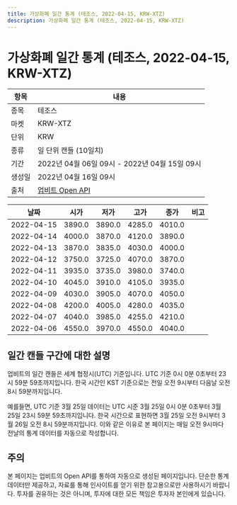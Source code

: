 ```yaml
---
title: 가상화폐 일간 통계 (테조스, 2022-04-15, KRW-XTZ)
description: 가상화폐 일간 통계 (테조스, 2022-04-15, KRW-XTZ)
---
```



가상화폐 일간 통계 (테조스, 2022-04-15, KRW-XTZ)
===

|항목|내용|
|--|--|
|종목|테조스|
|마켓|KRW-XTZ|
|단위|KRW|
|종류|일 단위 캔들 (10일치)|
|기간|2022년 04월 06일 09시 - 2022년 04월 15일 09시|
|생성일|2022년 04월 16일 09시|
|출처|[업비트 Open API](https://docs.upbit.com)|


|날짜|시가|저가|고가|종가|비고|
|--|--|--|--|--|--|
|2022-04-15|3890.0|3890.0|4285.0|4010.0|    |
|2022-04-14|4000.0|3870.0|4120.0|3890.0|    |
|2022-04-13|3870.0|3835.0|4030.0|4000.0|    |
|2022-04-12|3750.0|3725.0|4070.0|3870.0|    |
|2022-04-11|3935.0|3735.0|3980.0|3740.0|    |
|2022-04-10|4045.0|3910.0|4105.0|3935.0|    |
|2022-04-09|4030.0|3905.0|4070.0|4050.0|    |
|2022-04-08|4200.0|4005.0|4280.0|4035.0|    |
|2022-04-07|4040.0|3985.0|4255.0|4210.0|    |
|2022-04-06|4550.0|3970.0|4550.0|4040.0|    |


일간 캔들 구간에 대한 설명
---


업비트의 일간 캔들은 세계 협정시(UTC) 기준입니다. 
UTC 기준 0시 0분 0초부터 23시 59분 59초까지입니다. 
한국 시간인 KST 기준으로는 전일 오전 9시부터 다음날 오전 8시 59분까지입니다. 


예를들면, UTC 기준 3월 25일 데이터는 UTC 시준 3월 25일 0시 0분 0초부터 3월 25일 23시 59분 59초까지입니다. 
한국 시간으로 표현하면 3월 25일 오전 9시부터 3월 26일 오전 8시 59분까지입니다. 
이와 같은 이유로 본 페이지는 매일 오전 9시마다 전날의 통계 데이터를 자동으로 작성합니다. 


주의
---


본 페이지는 업비트의 Open API를 통하여 자동으로 생성된 페이지입니다. 
단순한 통계 데이터만 제공하고, 자료를 통해 인사이트를 얻기 위한 참고용으로만 사용하시기 바랍니다. 
투자를 권유하는 것은 아니며, 투자에 대한 모든 책임은 투자자 본인에게 있습니다. 
